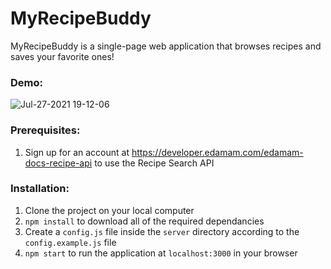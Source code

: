 # MyRecipeBuddy

MyRecipeBuddy is a single-page web application that browses recipes and saves your favorite ones!

### Demo:
![Jul-27-2021 19-12-06](https://user-images.githubusercontent.com/75767494/127252692-5196ddd3-58d4-44ea-808e-46eae3e942b4.gif)


### Prerequisites:
1. Sign up for an account at https://developer.edamam.com/edamam-docs-recipe-api to use the Recipe Search API

### Installation:

1. Clone the project on your local computer
2. `npm install` to download all of the required dependancies
3. Create a `config.js` file inside the `server` directory according to the `config.example.js` file
4. `npm start` to run the application at `localhost:3000` in your browser
